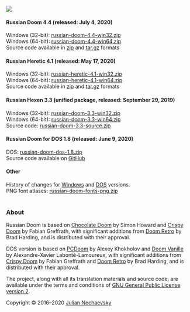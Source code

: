 ![](http://jnechaevsky.users.sourceforge.net/projects/rusdoom/files/russian_doom_git.png)

#### Russian Doom 4.4 (released: July 4, 2020)

Windows (32-bit): [russian-doom-4.4-win32.zip](https://github.com/JNechaevsky/russian-doom/releases/download/4.4/russian-doom-4.4-win32.zip)<br />
Windows (64-bit): [russian-doom-4.4-win64.zip](https://github.com/JNechaevsky/russian-doom/releases/download/4.4/russian-doom-4.4-win64.zip)<br />
Source code available in [zip](https://github.com/JNechaevsky/russian-doom/archive/4.4.zip) and [tar.gz](https://github.com/JNechaevsky/russian-doom/archive/4.4.tar.gz) formats<br />

#### Russian Heretic 4.1 (released:  May 17, 2020)

Windows (32-bit): [russian-heretic-4.1-win32.zip](https://github.com/JNechaevsky/russian-doom/releases/download/heretic-4.1/russian-heretic-4.1-win32.zip)<br />
Windows (64-bit): [russian-heretic-4.1-win64.zip](https://github.com/JNechaevsky/russian-doom/releases/download/heretic-4.1/russian-heretic-4.1-win64.zip)<br />
Source code available in [zip](https://github.com/JNechaevsky/russian-doom/archive/heretic-4.1.zip) and [tar.gz](https://github.com/JNechaevsky/russian-doom/archive/heretic-4.1.tar.gz) formats<br />

#### Russian Hexen 3.3 (unified package, released: September 29, 2019)

Windows (32-bit): [russian-doom-3.3-win32.zip](https://github.com/JNechaevsky/russian-doom/releases/download/3.3/russian-doom-3.3-win32.zip)<br />
Windows (64-bit): [russian-doom-3.3-win64.zip](https://github.com/JNechaevsky/russian-doom/releases/download/3.3/russian-doom-3.3-win64.zip)<br />
Source code: [russian-doom-3.3-source.zip](https://github.com/JNechaevsky/russian-doom/releases/download/3.3/russian-doom-3.3-source.zip)<br />

#### Russian Doom for DOS 1.8 (released: June 9, 2020)

DOS: [russian-doom-dos-1.8.zip](https://github.com/JNechaevsky/russian-doom/releases/download/dos-1.8/russian-doom-dos-1.8.zip)<br />
Source code available on [GitHub](https://github.com/JNechaevsky/russian-doom/tree/master/src_dos)

#### Other

History of changes for [Windows](https://jnechaevsky.github.io/projects/rusdoom/files/changelog_eng.html) and [DOS](https://jnechaevsky.github.io/projects/rusdoom/files/changelog_dos_rus.html) versions.<br />
PNG font atlases: [russian-doom-fonts-png.zip](https://jnechaevsky.github.io/projects/rusdoom/files/russian-doom-fonts-png.zip)<br /><br />

### About

Russian Doom is based on [Chocolate Doom](https://www.chocolate-doom.org) by Simon Howard and [Crispy Doom](http://fabiangreffrath.github.io/crispy-doom) by Fabian Greffrath, with significant additions from [Doom Retro](http://doomretro.com) by Brad Harding, and is distributed with their approval.

DOS version is based on [PCDoom](https://github.com/nukeykt/PCDoom-v2) by Alexey Khokholov and [Doom Vanille](https://github.com/AXDOOMER/doom-vanille) by Alexandre-Xavier Labonté-Lamoureux, with significant additions from [Crispy Doom](http://fabiangreffrath.github.io/crispy-doom) by Fabian Greffrath and [Doom Retro](http://doomretro.com) by Brad Harding, and is distributed with their approval. 

The project, along with all its translation materials and source code, are available under the terms and conditions of [GNU General Public License version 2](https://github.com/JNechaevsky/russian-doom/blob/master/LICENSE.txt).

Copyright &copy; 2016&ndash;2020 [Julian Nechaevsky](http://jnechaevsky.users.sourceforge.net/author.html)
